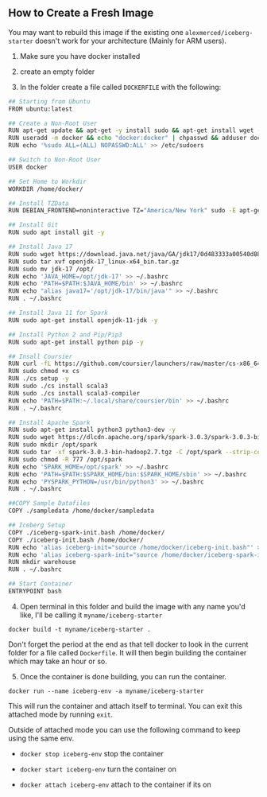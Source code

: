 ## How to Create a Fresh Image

You may want to rebuild this image if the existing one `alexmerced/iceberg-starter` doesn't work for your architecture (Mainly for ARM users).

1. Make sure you have docker installed

2. create an empty folder

3. In the folder create a file called `DOCKERFILE` with the following:

```bash
## Starting from Ubuntu
FROM ubuntu:latest

## Create a Non-Root User
RUN apt-get update && apt-get -y install sudo && apt-get install wget -y && apt-get install curl -y
RUN useradd -m docker && echo "docker:docker" | chpasswd && adduser docker sudo
RUN echo '%sudo ALL=(ALL) NOPASSWD:ALL' >> /etc/sudoers

## Switch to Non-Root User
USER docker

## Set Home to Workdir
WORKDIR /home/docker/

## Install TZData
RUN DEBIAN_FRONTEND=noninteractive TZ="America/New York" sudo -E apt-get -y install tzdata

## Install Git
RUN sudo apt install git -y

## Install Java 17
RUN sudo wget https://download.java.net/java/GA/jdk17/0d483333a00540d886896bac774ff48b/35/GPL/openjdk-17_linux-x64_bin.tar.gz
RUN sudo tar xvf openjdk-17_linux-x64_bin.tar.gz
RUN sudo mv jdk-17 /opt/
RUN echo 'JAVA_HOME=/opt/jdk-17' >> ~/.bashrc
RUN echo 'PATH=$PATH:$JAVA_HOME/bin' >> ~/.bashrc
RUN echo "alias java17='/opt/jdk-17/bin/java'" >> ~/.bashrc
RUN . ~/.bashrc

## Install Java 11 for Spark
RUN sudo apt-get install openjdk-11-jdk -y

## Install Python 2 and Pip/Pip3
RUN sudo apt-get install python pip -y

## Insall Coursier
RUN curl -fL https://github.com/coursier/launchers/raw/master/cs-x86_64-pc-linux.gz | gzip -d > cs
RUN sudo chmod +x cs 
RUN ./cs setup -y
RUN sudo ./cs install scala3
RUN sudo ./cs install scala3-compiler
RUN echo 'PATH=$PATH:~/.local/share/coursier/bin' >> ~/.bashrc
RUN . ~/.bashrc

## Install Apache Spark
RUN sudo apt-get install python3 python3-dev -y
RUN sudo wget https://dlcdn.apache.org/spark/spark-3.0.3/spark-3.0.3-bin-hadoop2.7.tgz
RUN sudo mkdir /opt/spark
RUN sudo tar -xf spark-3.0.3-bin-hadoop2.7.tgz -C /opt/spark --strip-component 1
RUN sudo chmod -R 777 /opt/spark
RUN echo 'SPARK_HOME=/opt/spark' >> ~/.bashrc
RUN echo 'PATH=$PATH:$SPARK_HOME/bin:$SPARK_HOME/sbin' >> ~/.bashrc
RUN echo 'PYSPARK_PYTHON=/usr/bin/python3' >> ~/.bashrc
RUN . ~/.bashrc

##COPY Sample Datafiles
COPY ./sampledata /home/docker/sampledata

## Iceberg Setup
COPY ./iceberg-spark-init.bash /home/docker/
COPY ./iceberg-init.bash /home/docker/
RUN echo 'alias iceberg-init="source /home/docker/iceberg-init.bash"' >> ~/.bashrc
RUN echo 'alias iceberg-spark-init="source /home/docker/iceberg-spark-init.bash"' >> ~/.bashrc
RUN mkdir warehouse
RUN . ~/.bashrc

## Start Container
ENTRYPOINT bash
```

4. Open terminal in this folder and build the image with any name you'd like, I'll be calling it `myname/iceberg-starter`

`docker build -t myname/iceberg-starter .`

Don't forget the period at the end as that tell docker to look in the current folder for a file called `Dockerfile`. It will then begin building the container which may take an hour or so.

5. Once the container is done building, you can run the container.

`docker run --name iceberg-env -a myname/iceberg-starter`

This will run the container and attach itself to terminal. You can exit this attached mode by running `exit`.

Outside of attached mode you can use the following command to keep using the same env.

- `docker stop iceberg-env` stop the container

- `docker start iceberg-env` turn the container on

- `docker attach iceberg-env` attach to the container if its on
